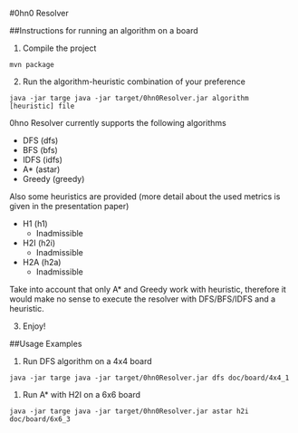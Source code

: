 #0hn0 Resolver

##Instructions for running an algorithm on a board

1. Compile the project

```shell
mvn package
```

2. Run the algorithm-heuristic combination of your preference

```
java -jar targe java -jar target/0hn0Resolver.jar algorithm [heuristic] file
```

0hno Resolver currently supports the following algorithms

* DFS (dfs)
* BFS (bfs)
* IDFS (idfs)
* A* (astar)
* Greedy (greedy)

Also some heuristics are provided (more detail about the used metrics is given in the presentation paper)

* H1 (h1)
	+ Inadmissible
* H2I (h2i)
	+ Inadmissible
* H2A (h2a)
	+ Inadmissible

Take into account that only A* and Greedy work with heuristic, therefore it would make no sense to execute the resolver with DFS/BFS/IDFS and a heuristic.

3. Enjoy!

##Usage Examples 

1. Run DFS algorithm on a 4x4 board

```
java -jar targe java -jar target/0hn0Resolver.jar dfs doc/board/4x4_1
```

1. Run A* with H2I on a 6x6 board

```
java -jar targe java -jar target/0hn0Resolver.jar astar h2i doc/board/6x6_3
```



